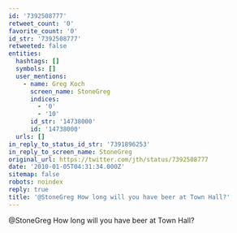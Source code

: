 ```yaml
---
id: '7392508777'
retweet_count: '0'
favorite_count: '0'
id_str: '7392508777'
retweeted: false
entities:
  hashtags: []
  symbols: []
  user_mentions:
    - name: Greg Koch
      screen_name: StoneGreg
      indices:
        - '0'
        - '10'
      id_str: '14738000'
      id: '14738000'
  urls: []
in_reply_to_status_id_str: '7391896253'
in_reply_to_screen_name: StoneGreg
original_url: https://twitter.com/jth/status/7392508777
date: '2010-01-05T04:31:34.000Z'
sitemap: false
robots: noindex
reply: true
title: '@StoneGreg How long will you have beer at Town Hall?'
---
```


@StoneGreg How long will you have beer at Town Hall?